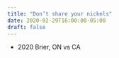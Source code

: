```yaml
---
title: "Don’t share your nickels"
date: 2020-02-29T16:00:00-05:00
draft: false
---
```

- 2020 Brier, ON vs CA